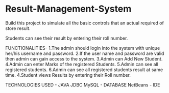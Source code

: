 # Result-Management-System
Build this project to simulate all the basic controls that an actual required of store result.

Students can see their result by entering their roll number.

FUNCTIONALITIES-
1.The admin should login into the system with unique her/his username and password.
2.If the user name and password are valid then admin can gain access to the system.
3.Admin can Add New Student.
4.Admin can enter Marks of the registered Students.
5.Admin can see all registered students.
6.Admin can see all registered students result at same time.
4.Student views Results by entering their Roll number.

TECHNOLOGIES USED - 
JAVA
JDBC
MySQL - DATABASE
NetBeans - IDE
